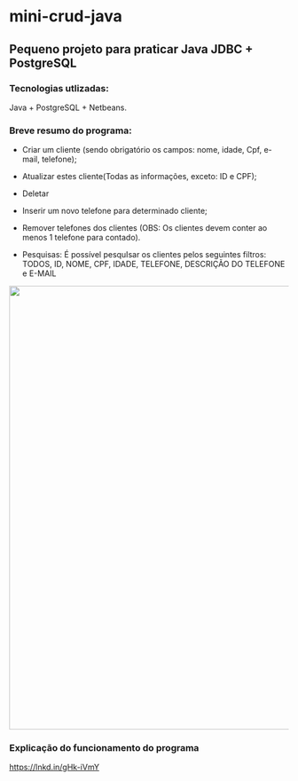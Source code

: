 # mini-crud-java
## Pequeno projeto para praticar Java JDBC + PostgreSQL 

### Tecnologias utlizadas:
Java + PostgreSQL + Netbeans.

### Breve resumo do programa:

- Criar um cliente (sendo obrigatório os campos: nome, idade, Cpf, e-mail, telefone);

- Atualizar estes cliente(Todas as informações, exceto: ID e CPF);

- Deletar

- Inserir um novo telefone para determinado cliente;

- Remover telefones dos clientes (OBS: Os clientes devem conter ao menos 1 telefone para contado).

- Pesquisas: É possível pesquIsar os clientes pelos seguintes filtros: TODOS, ID, NOME, CPF, IDADE, TELEFONE, DESCRIÇÃO DO TELEFONE e E-MAIL

<div aling="center">
  <img src = "https://user-images.githubusercontent.com/80294306/149570316-251f37e9-2e69-409a-bb3f-5a91b3c07d24.png" width="800px" />
</div>

### Explicação do funcionamento do programa
https://lnkd.in/gHk-iVmY
